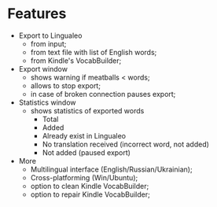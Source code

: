 # Features

* Export to Lingualeo
    * from input;
    * from text file with list of English words;
    * from Kindle's VocabBuilder;
* Export window
    * shows warning if meatballs < words;
    * allows to stop export;
    * in case of broken connection pauses export;
* Statistics window
    * shows statistics of exported words
        * Total
        * Added
        * Already exist in Lingualeo
        * No translation received (incorrect word, not added)
        * Not added (paused export)
* More
    * Multilingual interface (English/Russian/Ukrainian);
    * Cross-platforming (Win/Ubuntu);
    * option to clean Kindle VocabBuilder;
    * option to repair Kindle VocabBuilder;
